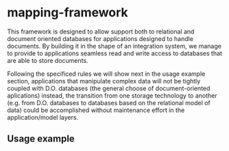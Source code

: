 # mapping-framework

This framework is designed to allow support both to relational and document oriented databases for applications designed to handle documents. By building it in the shape of an integration system, we manage to provide to applications seamless read and write access to databases that are able to store documents.

Following the specificed rules we will show next in the usage example section, applications that manipulate complex data will not be tightly coupled with D.O. databases (the general choose of document-oriented aplications) instead, the transition from one storage technology to another (e.g. from D.O. databases to databases based on the relational model of data) could be accomplished without maintenance effort in the application/model layers.

## Usage example
